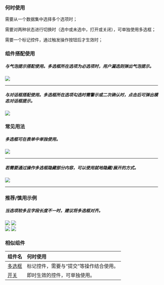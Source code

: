 ### 何时使用

需要从一个数据集中选择多个选项时；

需要对两种状态进行切换时（选中或未选中，打开或关闭），可单独使用多选框；

需要一个标记控件，通过触发操作按钮后才生效时；

### 组件搭配使用

##### 与气泡提示搭配使用。多选框所在选项为必选项时，用户漏选则弹出气泡提示。

<div class="legend">
  <div class="item">
    <img src="https://tdesign.gtimg.com/site/design/guide/checkbox/checkbox-1@2x.png" />
  </div>

  <div class="item"></div>
</div>

<hr />

##### 与对话框搭配使用。多选框所在选项勾选时需警示或二次确认时，点击后可弹出模态对话框提示。

<img src="https://tdesign.gtimg.com/site/design/guide/checkbox/checkbox-2@2x.png" />

### 常见用法

##### 多选框可在表单中单独使用。

<div class="legend">
  <div class="item">
    <img src="https://tdesign.gtimg.com/site/design/guide/checkbox/checkbox-3@2x.png" />
  </div>

  <div class="item"></div>
</div>

<hr />

##### 若需要通过操作多选框隐藏部分内容，可以使用就地隐藏/展开的方式。

<img src="https://tdesign.gtimg.com/site/design/guide/checkbox/checkbox-4@2x.png" />

<hr />

### 推荐/慎用示例

##### 当选项较多且字段长度不一时，建议将多选框对齐。

<div class="legend">
  <div class="item">
    <img src="https://tdesign.gtimg.com/site/design/guide/checkbox/checkbox-5@2x.png" />
    <img class="tag" src="https://tdesign.gtimg.com/site/doc/good.png" />
  </div>

  <div class="item">
    <img src="https://tdesign.gtimg.com/site/design/guide/checkbox/checkbox-6@2x.png" />
    <img class="tag" src="https://tdesign.gtimg.com/site/doc/bad.png" />
  </div>
</div>

### 相似组件

| 组件名               | 何时使用                               |
| :------------------- | :------------------------------------- |
| [多选框](./checkbox) | 标记控件，需要与“提交”等操作结合使用。 |
| [开关](./switch)     | 即时生效的控件，可单独使用。           |
